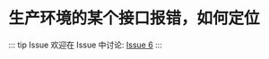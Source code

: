 # 生产环境的某个接口报错，如何定位



::: tip Issue 
 欢迎在 Issue 中讨论: [Issue 6](https://github.com/shfshanyue/Daily-Question/issues/6) 
:::